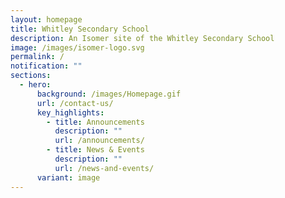 ```yaml
---
layout: homepage
title: Whitley Secondary School
description: An Isomer site of the Whitley Secondary School
image: /images/isomer-logo.svg
permalink: /
notification: ""
sections:
  - hero:
      background: /images/Homepage.gif
      url: /contact-us/
      key_highlights:
        - title: Announcements
          description: ""
          url: /announcements/
        - title: News & Events
          description: ""
          url: /news-and-events/
      variant: image
---
```

